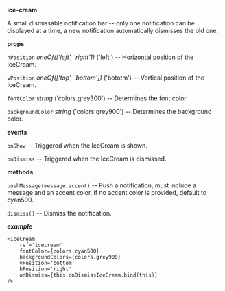 **ice-cream**

A small dismissable notification bar -- only one notification can be displayed at a time, a new notification automatically dismisses the old one. 

**props**

`hPosition` *oneOf(['left', 'right'])* ('left') -- Horizontal position of the IceCream.

`vPosition` *oneOf(['top', 'bottom'])* ('bototm') -- Vertical position of the IceCream.

`fontColor` *string* ('colors.grey300') -- Determines the font color.

`backgroundColor` *string* ('colors.grey900') -- Determines the background color.

**events**

`onShow` -- Triggered when the IceCream is shown.

`onDismiss` -- Triggered when the IceCream is dismissed.

**methods**

`pushMessage(message,accent)` -- Push a notification, must include a message and an accent color, if no accent color is provided, default to cyan500.

`dismiss()` -- Dismiss the notification.

***example***

    <IceCream 
        ref='icecream'
        fontColor={colors.cyan500}
        backgroundColors={colors.grey900}
        vPosition='bottom'
        hPosition='right'
        onDismiss={this.onDismissIceCream.bind(this)}
    />